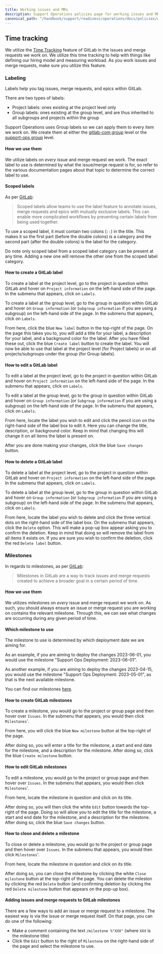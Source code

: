 ```yaml
---
title: Working issues and MRs
description: Support Operations policies page for working issues and MRs
canonical_path: "/handbook/support/readiness/operations/docs/policies/working_issues_and_mrs"
---
```


## Time tracking

We utilize the
[Time Tracking](https://docs.gitlab.com/ee/user/project/time_tracking.html)
feature of GitLab in the issues and merge requests we work on. We utilize this
time tracking to help with things like defining our hiring model and measuring
workload. As you work issues and merge requests, make sure you utilize this
feature.

### Labeling

Labels help you tag issues, merge requests, and epics within GitLab.

There are two types of labels:

- Project labels: ones existing at the project level only
- Group labels: ones existing at the group level, and are thus inherited to all
  subgroups and projects within the group

Support Operations uses Group labels so we can apply them to every item we work
on. We create them at either the
[gitlab-com group](https://gitlab.com/gitlab-com) level or the
[support-ops group](https://gitlab.com/gitlab-com/support/support-ops) level.

#### How we use them

We utilize labels on *every* issue and merge request we work. The exact label to
use is determined by what the issue/merge request is for, so refer to the
various documentation pages about that topic to determine the correct label to
use.

#### Scoped labels

As per
[GitLab](https://docs.gitlab.com/ee/user/project/labels.html#scoped-labels):

> Scoped labels allow teams to use the label feature to annotate issues, merge
> requests and epics with mutually exclusive labels. This can enable more
> complicated workflows by preventing certain labels from being used together.

To use a scoped label, it must contain two colons (`::`) in the title. This
makes it so the first part (before the double colons) is a category and the
second part (after the double colons) is the label for the category.

Do note only scoped label from a scoped label category can be present at any
time. Adding a new one will remove the other one from the scoped label category.

#### How to create a GitLab label

To create a label at the project level, go to the project in question within
GitLab and hover on `Project information` on the left-hand side of the page. In
the submenu that appears, click on `Labels`.

To create a label at the group level, go to the group in question within GitLab
and hover on `Group information` (or `Subgroup information` if you are using a
subgroup) on the left-hand side of the page. In the submenu that appears, click
on `Labels`.

From here, click the blue `New label` button in the top-right of the page. On
the page this takes you to, you will add a title for your label, a description
for your label, and a background color for the label. After you have filled
these out, click the blue `Create label` button to create the label. You will
now be able to use that label at the project level (for Project labels) or on
all projects/subgroups under the group (for Group labels).

#### How to edit a GitLab label

To edit a label at the project level, go to the project in question within
GitLab and hover on `Project information` on the left-hand side of the page. In
the submenu that appears, click on `Labels`.

To edit a label at the group level, go to the group in question within GitLab
and hover on `Group information` (or `Subgroup information` if you are using a
subgroup) on the left-hand side of the page. In the submenu that appears, click
on `Labels`.

From here, locate the label you wish to edit and click the pencil icon on the
right-hand side of the label box to edit it. Here you can change the title,
description, or background color. Keep in mind that changing this will change it
on all items the label is present on.

After you are done making your changes, click the blue `Save changes` button.

#### How to delete a GitLab label

To delete a label at the project level, go to the project in question within
GitLab and hover on `Project information` on the left-hand side of the page. In
the submenu that appears, click on `Labels`.

To delete a label at the group level, go to the group in question within GitLab
and hover on `Group information` (or `Subgroup information` if you are using a
subgroup) on the left-hand side of the page. In the submenu that appears, click
on `Labels`.

From here, locate the label you wish to delete and click the three vertical dots
on the right-hand side of the label box. On the submenu that appears, click the
`Delete` option. This will make a pop-up box appear asking you to confirm the
deletion. Keep in mind that doing so will remove the label from all items it
exists on. If you are sure you wish to confirm the deletion, click the red
`Delete label` button.

### Milestones

In regards to milestones, as per
[GitLab](https://docs.gitlab.com/ee/user/project/milestones/):

> Milestones in GitLab are a way to track issues and merge requests created to
> achieve a broader goal in a certain period of time.

#### How we use them

We utilizes milestones on *every* issue and merge request we work on. As such,
you should always ensure an issue or merge request you are working on contains
the relevant milestone. Through this, we can see what changes are occurring
during any given period of time.

#### Which milestone to use

The milestone to use is determined by which deployment date we are aiming for.

As an example, if you are aiming to deploy the changes 2023-06-01, you would use
the milestone "Support Ops Deployment: 2023-06-01".

As another example, if you are aiming to deploy the changes 2023-04-15, you
would use the milestone "Support Ops Deployment: 2023-05-01", as that is the
next available milestone.

You can find our milestones
[here](https://gitlab.com/groups/gitlab-com/support/support-ops/-/milestones).

#### How to create GitLab milestones

To create a milestone, you would go to the project or group page and then hover
over `Issues`. In the submenu that appears, you would then click `Milestones`'.

From here, you will click the blue `New milestone` button at the top-right of
the page.

After doing so, you will enter a title for the milestone, a start and end date
for the milestone, and a description for the milestone. After doing so, click
the blue `Create milestone` button.

#### How to edit GitLab milestones

To edit a milestone, you would go to the project or group page and then hover
over `Issues`. In the submenu that appears, you would then click `Milestones`'.

From here, locate the milestone in question and click on its title.

After doing so, you will then click the white `Edit` button towards the
top-right of the page. Doing so will allow you to edit the title for the
milestone, a start and end date for the milestone, and a description for the
milestone. After doing so, click the blue `Save changes` button.

#### How to close and delete a milestone

To close or delete a milestone, you would go to the project or group page and
then hover over `Issues`. In the submenu that appears, you would then click
`Milestones`'.

From here, locate the milestone in question and click on its title.

After doing so, you can close the milestone by clicking the white
`Close milestone` button at the top-right of the page. You can delete
the mileston by clicking the red `Delete` button (and confirming deletion by
clicking the red `Delete milestone` button that appears on the pop-up box).

#### Adding issues and merge requests to GitLab milestones

There are a few ways to add an issue or merge request to a milestone. The
easiest way is via the issue or merge request itself. On that page, you can do
one of the following:

- Make a comment containing the text `/milestone %"XXX"` (where `XXX` is the
  milestone title)
- Click the `Edit` button to the right of `Milestone` on the right-hand side of
  the page and select the milestone to use.
